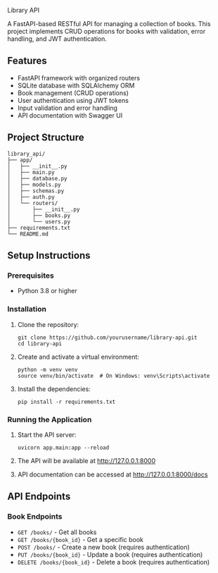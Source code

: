  Library API

A FastAPI-based RESTful API for managing a collection of books. This project implements CRUD operations for books with validation, error handling, and JWT authentication.

## Features

- FastAPI framework with organized routers
- SQLite database with SQLAlchemy ORM
- Book management (CRUD operations)
- User authentication using JWT tokens
- Input validation and error handling
- API documentation with Swagger UI

## Project Structure

```
library_api/
├── app/
│   ├── __init__.py
│   ├── main.py
│   ├── database.py
│   ├── models.py
│   ├── schemas.py
│   ├── auth.py
│   └── routers/
│       ├── __init__.py
│       ├── books.py
│       └── users.py
├── requirements.txt
└── README.md
```

## Setup Instructions

### Prerequisites

- Python 3.8 or higher

### Installation

1. Clone the repository:
   ```
   git clone https://github.com/yourusername/library-api.git
   cd library-api
   ```

2. Create and activate a virtual environment:
   ```
   python -m venv venv
   source venv/bin/activate  # On Windows: venv\Scripts\activate
   ```

3. Install the dependencies:
   ```
   pip install -r requirements.txt
   ```

### Running the Application

1. Start the API server:
   ```
   uvicorn app.main:app --reload
   ```

2. The API will be available at http://127.0.0.1:8000
3. API documentation can be accessed at http://127.0.0.1:8000/docs

## API Endpoints

### Book Endpoints

- `GET /books/` - Get all books
- `GET /books/{book_id}` - Get a specific book
- `POST /books/` - Create a new book (requires authentication)
- `PUT /books/{book_id}` - Update a book (requires authentication)
- `DELETE /books/{book_id}` - Delete a book (requires authentication)